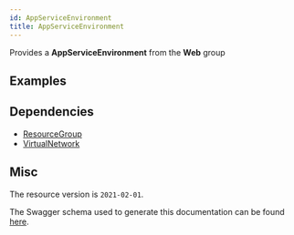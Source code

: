```yaml
---
id: AppServiceEnvironment
title: AppServiceEnvironment
---
```

Provides a **AppServiceEnvironment** from the **Web** group
## Examples
## Dependencies
- [ResourceGroup](../Resources/ResourceGroup.md)
- [VirtualNetwork](../Network/VirtualNetwork.md)
## Misc
The resource version is `2021-02-01`.

The Swagger schema used to generate this documentation can be found [here](https://github.com/Azure/azure-rest-api-specs/tree/main/specification/web/resource-manager/Microsoft.Web/stable/2021-02-01/AppServiceEnvironments.json).
